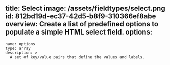 title: Select
image: /assets/fieldtypes/select.png
id: 812bd19d-ec37-42d5-b8f9-310366ef8abe
overview: Create a list of predefined options to populate a simple HTML select field.
options:
  -
    name: options
    type: array
    description: >
      A set of key/value pairs that define the values and labels.
